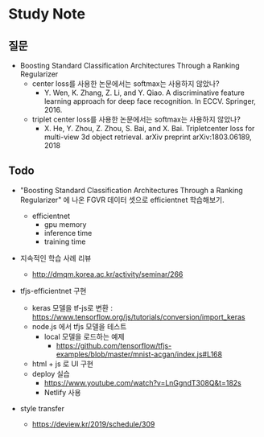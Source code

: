# Study Note


## 질문

* Boosting Standard Classification Architectures Through a Ranking Regularizer 
    * center loss를 사용한 논문에서는 softmax는 사용하지 않았나?
        * Y. Wen, K. Zhang, Z. Li, and Y. Qiao. A discriminative feature learning approach for deep face recognition. In ECCV. Springer, 2016.
    * triplet center loss를 사용한 논문에서는 softmax는 사용하지 않았나?
        * X. He, Y. Zhou, Z. Zhou, S. Bai, and X. Bai. Tripletcenter loss for multi-view 3d object retrieval. arXiv preprint arXiv:1803.06189, 2018

## Todo

* "Boosting Standard Classification Architectures Through a Ranking Regularizer" 에 나온 FGVR 데이터 셋으로 efficientnet 학습해보기.
    * efficientnet
        * gpu memory
        * inference time
        * training time

* 지속적인 학습 사례 리뷰
    * http://dmqm.korea.ac.kr/activity/seminar/266

* tfjs-efficientnet 구현
    * keras 모델을 tf-js로 변환 : https://www.tensorflow.org/js/tutorials/conversion/import_keras
    * node.js 에서 tfjs 모델을 테스트
        * local 모델을 로드하는 예제
            * https://github.com/tensorflow/tfjs-examples/blob/master/mnist-acgan/index.js#L168
    * html + js 로 UI 구현
    * deploy 실습
        * https://www.youtube.com/watch?v=LnGgndT308Q&t=182s
        * Netlify 사용

* style transfer
    * https://deview.kr/2019/schedule/309


